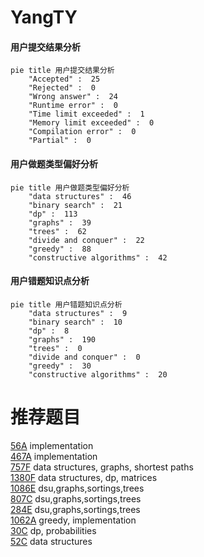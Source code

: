 # YangTY

<!-- tabs:start -->



#### **用户提交结果分析**

```mermaid
pie title 用户提交结果分析
    "Accepted" :  25
    "Rejected" :  0
    "Wrong answer" :  24
    "Runtime error" :  0
    "Time limit exceeded" :  1
    "Memory limit exceeded" :  0
    "Compilation error" :  0
    "Partial" :  0
```

#### **用户做题类型偏好分析**

```mermaid
pie title 用户做题类型偏好分析
    "data structures" :  46
    "binary search" :  21
    "dp" :  113
    "graphs" :  39
    "trees" :  62
    "divide and conquer" :  22
    "greedy" :  88
    "constructive algorithms" :  42
```
#### **用户错题知识点分析**

```mermaid
pie title 用户错题知识点分析
    "data structures" :  9
    "binary search" :  10
    "dp" :  8
    "graphs" :  190
    "trees" :  0
    "divide and conquer" :  0
    "greedy" :  30
    "constructive algorithms" :  20
```



<!-- tabs:end -->
# 推荐题目
[56A](https://codeforces.com/contest/56/problem/A)		implementation		  
[467A](https://codeforces.com/contest/467/problem/A)		implementation		  
[757F](https://codeforces.com/contest/757/problem/F)		data structures,
                        graphs,
                        shortest paths		  
[1380F](https://codeforces.com/contest/1380/problem/F)		data structures,
                        dp,
                        matrices		  
[1086E](https://codeforces.com/contest/1086/problem/E)		dsu,graphs,sortings,trees		  
[807C](https://codeforces.com/contest/807/problem/C)		dsu,graphs,sortings,trees		  
[284E](https://codeforces.com/contest/284/problem/E)		dsu,graphs,sortings,trees		  
[1062A](https://codeforces.com/contest/1062/problem/A)		greedy,
                        implementation		  
[30C](https://codeforces.com/contest/30/problem/C)		dp,
                        probabilities		  
[52C](https://codeforces.com/contest/52/problem/C)		data structures		  
